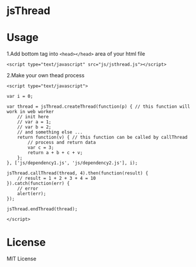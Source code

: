 # jsThread

# Usage


1.Add bottom tag into `<head></head>` area of your html file
```
<script type="text/javascript" src="js/jsthread.js"></script> 
```

2.Make your own thead process
```
<script type="text/javascript">

var i = 0;

var thread = jsThread.createThread(function(p) { // this function will work in web worker
    // init here
    // var a = 1;
    // var b = 2;
    // and something else ...
    return function(v) { // this function can be called by callThread
        // process and return data
        var c = 3;
        return a + b + c + v;
    };
}, ['js/dependency1.js', 'js/dependency2.js'], i);

jsThread.callThread(thread, 4).then(function(result) {
    // result = 1 + 2 + 3 + 4 = 10
}).catch(function(err) {
    // error
    alert(err);
});

jsThread.endThread(thread);

</script>
```

# License
MIT License

